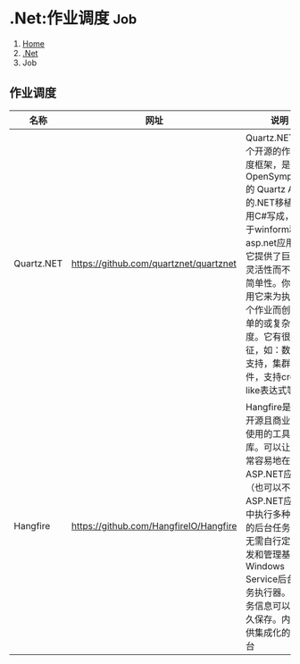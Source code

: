 # .Net:作业调度 <small>Job</small>

<ol class="breadcrumb"><li><a href="/">Home</a></li><li><a href="/dotnet/overview.md">.Net</a></li><li class="active">Job</li></ol>

## 作业调度
|名称|网址|说明|
|------|------|------|
|Quartz.NET|https://github.com/quartznet/quartznet|Quartz.NET是一个开源的作业调度框架，是OpenSymphony 的 Quartz API的.NET移植，它用C#写成，可用于winform和asp.net应用中。它提供了巨大的灵活性而不牺牲简单性。你能够用它来为执行一个作业而创建简单的或复杂的调度。它有很多特征，如：数据库支持，集群，插件，支持cron-like表达式等等|
|Hangfire|https://github.com/HangfireIO/Hangfire|Hangfire是一个开源且商业免费使用的工具函数库。可以让你非常容易地在ASP.NET应用（也可以不在ASP.NET应用）中执行多种类型的后台任务，而无需自行定制开发和管理基于Windows Service后台任务执行器。且任务信息可以被持久保存。内置提供集成化的控制台|

